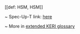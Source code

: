[[def: HSM, HSM]]

~ Spec-Up-T link: <a href='https://weboftrust.github.io/WOT-terms/docs/glossary/HSM'>here</a>

~ More in <a href="https://weboftrust.github.io/WOT-terms/docs/glossary/HSM">extended KERI glossary</a>

